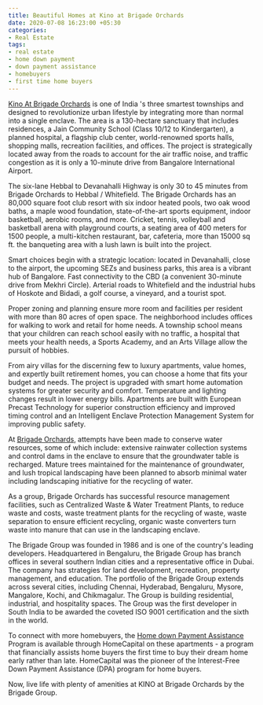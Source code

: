 ```yaml
---
title: Beautiful Homes at Kino at Brigade Orchards
date: 2020-07-08 16:23:00 +05:30
categories:
- Real Estate
tags:
- real estate
- home down payment
- down payment assistance
- homebuyers
- first time home buyers
---
```


[Kino At Brigade Orchards](https://homecapital.in/project/156/kino-at-brigade-orchards-) is one of India 's three smartest townships and designed to revolutionize urban lifestyle by integrating more than normal into a single enclave. The area is a 130-hectare sanctuary that includes residences, a Jain Community School (Class 10/12 to Kindergarten), a planned hospital, a flagship club center, world-renowned sports halls, shopping malls, recreation facilities, and offices. The project is strategically located away from the roads to account for the air traffic noise, and traffic congestion as it is only a 10-minute drive from Bangalore International Airport.

The six-lane Hebbal to Devanahalli Highway is only 30 to 45 minutes from Brigade Orchards to Hebbal / Whitefield. The Brigade Orchards has an 80,000 square foot club resort with six indoor heated pools, two oak wood baths, a maple wood foundation, state-of-the-art sports equipment, indoor basketball, aerobic rooms, and more. Cricket, tennis, volleyball and basketball arena with playground courts, a seating area of 400 meters for 1500 people, a multi-kitchen restaurant, bar, cafeteria, more than 15000 sq ft. the banqueting area with a lush lawn is built into the project.

Smart choices begin with a strategic location: located in Devanahalli, close to the airport, the upcoming SEZs and business parks, this area is a vibrant hub of Bangalore. Fast connectivity to the CBD (a convenient 30-minute drive from Mekhri Circle). Arterial roads to Whitefield and the industrial hubs of Hoskote and Bidadi, a golf course, a vineyard, and a tourist spot.

Proper zoning and planning ensure more room and facilities per resident with more than 80 acres of open space. The neighborhood includes offices for walking to work and retail for home needs. A township school means that your children can reach school easily with no traffic, a hospital that meets your health needs, a Sports Academy, and an Arts Village allow the pursuit of hobbies.

From airy villas for the discerning few to luxury apartments, value homes, and expertly built retirement homes, you can choose a home that fits your budget and needs. The project is upgraded with smart home automation systems for greater security and comfort. Temperature and lighting changes result in lower energy bills. Apartments are built with European Precast Technology for superior construction efficiency and improved timing control and an Intelligent Enclave Protection Management System for improving public safety.

At [Brigade Orchards](https://homecapital.in/offering/developer/brigade-group), attempts have been made to conserve water resources, some of which include: extensive rainwater collection systems and control dams in the enclave to ensure that the groundwater table is recharged. Mature trees maintained for the maintenance of groundwater, and lush tropical landscaping have been planned to absorb minimal water including landscaping initiative for the recycling of water.

As a group, Brigade Orchards has successful resource management facilities, such as Centralized Waste & Water Treatment Plants, to reduce waste and costs, waste treatment plants for the recycling of waste, waste separation to ensure efficient recycling, organic waste converters turn waste into manure that can use in the landscaping enclave.

The Brigade Group was founded in 1986 and is one of the country's leading developers. Headquartered in Bengaluru, the Brigade Group has branch offices in several southern Indian cities and a representative office in Dubai. The company has strategies for land development, recreation, property management, and education. The portfolio of the Brigade Group extends across several cities, including Chennai, Hyderabad, Bengaluru, Mysore, Mangalore, Kochi, and Chikmagalur. The Group is building residential, industrial, and hospitality spaces. The Group was the first developer in South India to be awarded the coveted ISO 9001 certification and the sixth in the world.

To connect with more homebuyers, the [Home down Payment Assistance](https://homecapital.in/) Program is available through HomeCapital on these apartments - a program that financially assists home buyers the first time to buy their dream home early rather than late. HomeCapital was the pioneer of the Interest-Free Down Payment Assistance (DPA) program for home buyers.

Now, live life with plenty of amenities at KINO at Brigade Orchards by the Brigade Group.


